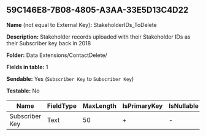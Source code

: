 ## 59C146E8-7B08-4805-A3AA-33E5D13C4D22

**Name** (not equal to External Key)**:** StakeholderIDs_ToDelete

**Description:** Stakeholder records uploaded with their Stakeholder IDs as their Subscriber key back in 2018

**Folder:** Data Extensions/ContactDelete/

**Fields in table:** 1

**Sendable:** Yes (`Subscriber Key` to `Subscriber Key`)

**Testable:** No

| Name | FieldType | MaxLength | IsPrimaryKey | IsNullable | DefaultValue |
| --- | --- | --- | --- | --- | --- |
| Subscriber Key | Text | 50 | + | - |  |
